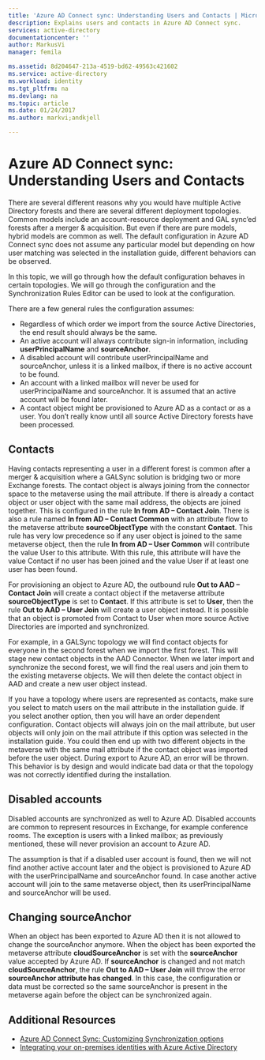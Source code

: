 ```yaml
---
title: 'Azure AD Connect sync: Understanding Users and Contacts | Microsoft Docs'
description: Explains users and contacts in Azure AD Connect sync.
services: active-directory
documentationcenter: ''
author: MarkusVi
manager: femila

ms.assetid: 8d204647-213a-4519-bd62-49563c421602
ms.service: active-directory
ms.workload: identity
ms.tgt_pltfrm: na
ms.devlang: na
ms.topic: article
ms.date: 01/24/2017
ms.author: markvi;andkjell

---
```

# Azure AD Connect sync: Understanding Users and Contacts
There are several different reasons why you would have multiple Active Directory forests and there are several different deployment topologies. Common models include an account-resource deployment and GAL sync’ed forests after a merger & acquisition. But even if there are pure models, hybrid models are common as well. The default configuration in Azure AD Connect sync does not assume any particular model but depending on how user matching was selected in the installation guide, different behaviors can be observed.

In this topic, we will go through how the default configuration behaves in certain topologies. We will go through the configuration and the Synchronization Rules Editor can be used to look at the configuration.

There are a few general rules the configuration assumes:

* Regardless of which order we import from the source Active Directories, the end result should always be the same.
* An active account will always contribute sign-in information, including **userPrincipalName** and **sourceAnchor**.
* A disabled account will contribute userPrincipalName and sourceAnchor, unless it is a linked mailbox, if there is no active account to be found.
* An account with a linked mailbox will never be used for userPrincipalName and sourceAnchor. It is assumed that an active account will be found later.
* A contact object might be provisioned to Azure AD as a contact or as a user. You don’t really know until all source Active Directory forests have been processed.

## Contacts
Having contacts representing a user in a different forest is common after a merger & acquisition where a GALSync solution is bridging two or more Exchange forests. The contact object is always joining from the connector space to the metaverse using the mail attribute. If there is already a contact object or user object with the same mail address, the objects are joined together. This is configured in the rule **In from AD – Contact Join**. There is also a rule named **In from AD – Contact Common** with an attribute flow to the metaverse attribute **sourceObjectType** with the constant **Contact**. This rule has very low precedence so if any user object is joined to the same metaverse object, then the rule **In from AD – User Common** will contribute the value User to this attribute. With this rule, this attribute will have the value Contact if no user has been joined and the value User if at least one user has been found.

For provisioning an object to Azure AD, the outbound rule **Out to AAD – Contact Join** will create a contact object if the metaverse attribute **sourceObjectType** is set to **Contact**. If this attribute is set to **User**, then the rule **Out to AAD – User Join** will create a user object instead.
It is possible that an object is promoted from Contact to User when more source Active Directories are imported and synchronized.

For example, in a GALSync topology we will find contact objects for everyone in the second forest when we import the first forest. This will stage new contact objects in the AAD Connector. When we later import and synchronize the second forest, we will find the real users and join them to the existing metaverse objects. We will then delete the contact object in AAD and create a new user object instead.

If you have a topology where users are represented as contacts, make sure you select to match users on the mail attribute in the installation guide. If you select another option, then you will have an order dependent configuration. Contact objects will always join on the mail attribute, but user objects will only join on the mail attribute if this option was selected in the installation guide. You could then end up with two different objects in the metaverse with the same mail attribute if the contact object was imported before the user object. During export to Azure AD, an error will be thrown. This behavior is by design and would indicate bad data or that the topology was not correctly identified during the installation.

## Disabled accounts
Disabled accounts are synchronized as well to Azure AD. Disabled accounts are common to represent resources in Exchange, for example conference rooms. The exception is users with a linked mailbox; as previously mentioned, these will never provision an account to Azure AD.

The assumption is that if a disabled user account is found, then we will not find another active account later and the object is provisioned to Azure AD with the userPrincipalName and sourceAnchor found. In case another active account will join to the same metaverse object, then its userPrincipalName and sourceAnchor will be used.

## Changing sourceAnchor
When an object has been exported to Azure AD then it is not allowed to change the sourceAnchor anymore. When the object has been exported the metaverse attribute **cloudSourceAnchor** is set with the **sourceAnchor** value accepted by Azure AD. If **sourceAnchor** is changed and not match **cloudSourceAnchor**, the rule **Out to AAD – User Join** will throw the error **sourceAnchor attribute has changed**. In this case, the configuration or data must be corrected so the same sourceAnchor is present in the metaverse again before the object can be synchronized again.

## Additional Resources
* [Azure AD Connect Sync: Customizing Synchronization options](active-directory-aadconnectsync-whatis.md)
* [Integrating your on-premises identities with Azure Active Directory](active-directory-aadconnect.md)

